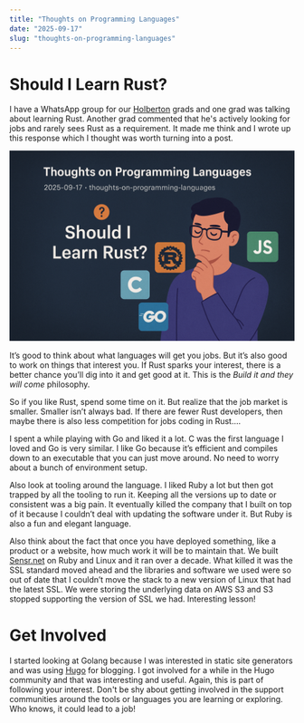 ```yaml
---
title: "Thoughts on Programming Languages"
date: "2025-09-17"
slug: "thoughts-on-programming-languages"
---
```


# Should I Learn Rust?

I have a WhatsApp group for our [Holberton](https://www.holbertonschoolpr.com/) grads and one grad was talking about learning Rust.  Another grad commented that he's actively looking for jobs and rarely sees Rust as a requirement.  It made me think and I wrote up this response which I thought was worth turning into a post.

![Programming language doodles](/assets/thoughts.png)

It’s good to think about what languages will get you jobs. But it’s also good to work on things that interest you.  If Rust sparks your interest, there is a better chance you’ll dig into it and get good at it.  This is the *Build it and they will come* philosophy.  

So if you like Rust, spend some time on it. But realize that the job market is smaller.  Smaller isn’t always bad.  If there are fewer Rust developers, then maybe there is also less competition for jobs coding in Rust….

I spent a while playing with Go and liked it a lot.  C was the first language I loved and Go is very similar.  I like Go because it’s efficient and compiles down to an executable that you can just move around.  No need to worry about a bunch of environment setup.  

Also look at tooling around the language.  I liked Ruby a lot but then got trapped by all the tooling to run it.  Keeping all the versions up to date or consistent was a big pain.  It eventually killed the company that I built on top of it because I couldn’t deal with updating the software under it.  But Ruby is also a fun and elegant language.

Also think about the fact that once you have deployed something, like a product or a website, how much work it will be to maintain that.  We built [Sensr.net](https://sensr.net) on Ruby and Linux and it ran over a decade.  What killed it was the SSL standard moved ahead and the libraries and software we used were so out of date that I couldn’t move the stack to a new version of Linux that had the latest SSL.  We were storing the underlying data on AWS S3 and S3 stopped supporting the version of SSL we had. Interesting lesson!

# Get Involved

I started looking at Golang because I was interested in static site generators and was 
using [Hugo](https://gohugo.io) for blogging.  I got involved for a while in the Hugo community and that was interesting and useful.  Again, this is part of following your interest.  Don't be shy about getting involved in the support communities around the tools or languages you are learning or exploring.  Who knows, it could lead to a job!
